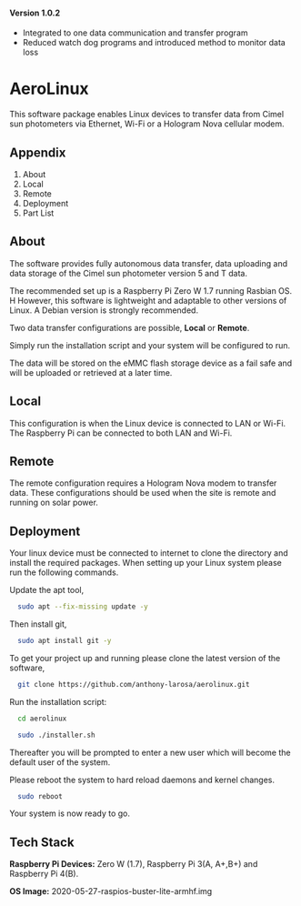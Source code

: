 #### Version 1.0.2 ####
 * Integrated to one data communication and transfer program
 * Reduced watch dog programs and introduced method to monitor data loss
# AeroLinux

This software package enables Linux devices to transfer data from Cimel sun photometers via Ethernet, Wi-Fi or a Hologram Nova cellular modem.

## Appendix

1) About
2) Local
3) Remote
4) Deployment
5) Part List


## About

The software provides fully autonomous data transfer, data uploading and data storage of the Cimel sun photometer version 5 and T data.


The recommended set up is a Raspberry Pi Zero W 1.7 running Rasbian OS. H
However, this software is lightweight and adaptable to other versions of Linux. A Debian version is strongly recommended.


Two data transfer configurations are possible, **Local** or **Remote**.

Simply run the installation script and your system will be configured to run.

The data will be stored on the eMMC flash storage device as a fail safe and will be uploaded or retrieved at a later time.
## Local
This configuration is when the Linux device is connected to LAN or Wi-Fi. The Raspberry Pi can be connected to both LAN and Wi-Fi.
## Remote

The remote configuration requires a Hologram Nova modem to transfer data. These configurations should be used when the site is remote and running on solar power.
## Deployment
Your linux device must be connected to internet to clone the directory and install the required packages.
When setting up your Linux system please run the following commands.

Update the apt tool,
```bash
  sudo apt --fix-missing update -y
```
Then install git,
```bash
  sudo apt install git -y
```

To get your project up and running please clone the latest version of the software,
```bash
  git clone https://github.com/anthony-larosa/aerolinux.git
```


Run the installation script:
```bash
  cd aerolinux
```
```bash
  sudo ./installer.sh
```
Thereafter you will be prompted to enter
a new user which will become the default user
of the system.

Please reboot the system to hard reload daemons and kernel changes.

```bash
  sudo reboot
```

Your system is now ready to go.



## Tech Stack

**Raspberry Pi Devices:** Zero W (1.7), Raspberry Pi 3(A, A+,B+) and Raspberry Pi 4(B).

**OS Image:** 2020-05-27-raspios-buster-lite-armhf.img

